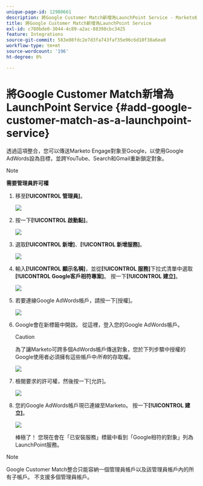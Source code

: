 ```yaml
---
unique-page-id: 12980661
description: 將Google Customer Match新增為LaunchPoint Service - Marketo檔案 — 產品檔案
title: 將Google Customer Match新增為LaunchPoint Service
exl-id: c780bde0-3044-4c89-a2ac-88398cbc3425
feature: Integrations
source-git-commit: 583e08fdc2e7d3fa743faf35e96c6d10f38a6ea0
workflow-type: tm+mt
source-wordcount: '196'
ht-degree: 0%

---
```


# 將Google Customer Match新增為LaunchPoint Service {#add-google-customer-match-as-a-launchpoint-service}

透過這項整合，您可以傳送Marketo Engage對象至Google，以使用Google AdWords設為目標，並跨YouTube、Search和Gmail重新鎖定對象。

>[!NOTE]
>
>**需要管理員許可權**

1. 移至&#x200B;**[!UICONTROL 管理員]**。

   ![](assets/admin.png)

1. 按一下&#x200B;**[!UICONTROL 啟動點]**。

   ![](assets/image2014-12-5-14-3a35-3a27.png)

1. 選取&#x200B;**[!UICONTROL 新增]**、**[!UICONTROL 新增服務]**。

   ![](assets/image2014-12-5-14-3a37-3a33.png)

1. 輸入&#x200B;**[!UICONTROL 顯示名稱]**，並從&#x200B;**[!UICONTROL 服務]**&#x200B;下拉式清單中選取&#x200B;**[!UICONTROL Google客戶相符專案]**。 按一下&#x200B;**[!UICONTROL 建立]**。

   ![](assets/chooseservice.png)

1. 若要連線Google AdWords帳戶，請按一下[授權]。**&#x200B;**

   ![](assets/authorizeaccount-1.png)

1. Google會在新標籤中開啟。 從這裡，登入您的Google AdWords帳戶。

   >[!CAUTION]
   >
   >為了讓Marketo可跨多個AdWords帳戶傳送對象，您於下列步驟中授權的Google使用者必須擁有這些帳戶中&#x200B;_所有_&#x200B;的存取權。

   ![](assets/chooseaccount.png)

1. 檢閱要求的許可權，然後按一下[允許]。**&#x200B;**

   ![](assets/reviewpermissions.png)

1. 您的Google AdWords帳戶現已連線至Marketo。 按一下&#x200B;**[!UICONTROL 建立]**。

   ![](assets/authorizesuccess.png)

   棒極了！ 您現在會在「已安裝服務」標籤中看到「Google相符的對象」列為LaunchPoint服務。

>[!NOTE]
>
>Google Customer Match整合只能容納一個管理員帳戶以及該管理員帳戶內的所有子帳戶。 不支援多個管理員帳戶。
